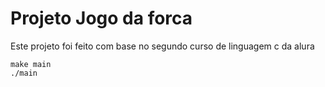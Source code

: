 # Projeto Jogo da forca

<p> Este projeto foi feito com base no segundo curso de linguagem c da alura</p>

```
make main
./main

```
